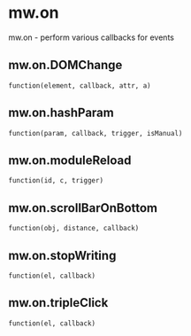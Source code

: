 # mw.on

mw.on - perform various callbacks for events


	
## mw.on.DOMChange
	
	function(element, callback, attr, a)
	
## mw.on.hashParam
	
	function(param, callback, trigger, isManual)
	
	
## mw.on.moduleReload
	
	function(id, c, trigger)
	
	
## mw.on.scrollBarOnBottom
	
	function(obj, distance, callback)
	
## mw.on.stopWriting
	
	function(el, callback)
	
	
## mw.on.tripleClick
	
	function(el, callback)